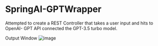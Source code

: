 # SpringAI-GPTWrapper
Attempted to create a REST Controller that takes a user input and hits to OpenAI- GPT API
connected the GPT-3.5 turbo model.



Output Window
![image](https://github.com/user-attachments/assets/99b225e4-5c6f-4c50-8fb9-d1ab379e6e98)

